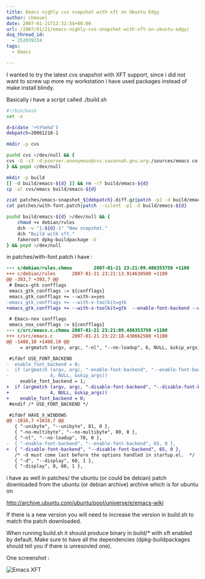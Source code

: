 ```yaml
---
title: Emacs nighly cvs snapshot with xft on Ubuntu Edgy
author: chmouel
date: 2007-01-21T12:32:54+00:00
url: /2007/01/21/emacs-nighly-cvs-snapshot-with-xft-on-ubuntu-edgy/
dsq_thread_id:
  - 252039334
tags:
  - Emacs

---
```

I wanted to try the latest cvs snapshot with XFT support, since i did not want to screw up more my workstation i have used packages instead of make install blindy.

Basically i have a script called ./build.sh


```bash
#!/bin/bash
set -e

d=$(date '+%Y%m%d')
debpatch=20061218-1

mkdir -p cvs

pushd cvs >/dev/null && {
cvs -Q -z3 -d:pserver:anonymous@cvs.savannah.gnu.org:/sources/emacs co -r emacs-unicode-2 emacs
} && popd >/dev/null

mkdir -p build
[[ -d build/emacs-${d} ]] && rm -rf build/emacs-${d}
cp -al cvs/emacs build/emacs-${d}

zcat patches/emacs-snapshot_${debpatch}.diff.gz|patch -p1 -d build/emacs-${d}
cat patches/with-font.patch|patch --silent -p1 -d build/emacs-${d}

pushd build/emacs-${d} >/dev/null && {
    chmod +x debian/rules
    dch -v "1:${d}-1" "New snapshot."
    dch "Build with xft."
    fakeroot dpkg-buildpackage -b
} && popd >/dev/null
```


in patches/with-font.patch i have :


```diff
--- c/debian/rules.chmou        2007-01-21 23:21:09.486353750 +1100
+++ c/debian/rules      2007-01-21 23:21:13.914630500 +1100
@@ -393,7 +393,7 @@
 # Emacs-gtk confflags
 emacs_gtk_confflags := ${confflags}
 emacs_gtk_confflags += --with-x=yes
-emacs_gtk_confflags += --with-x-toolkit=gtk
+emacs_gtk_confflags += --with-x-toolkit=gtk  --enable-font-backend --with-xft

 # Emacs-nox confflags
 emacs_nox_confflags := ${confflags}
--- c/src/emacs.c.chmou 2007-01-21 23:21:09.486353750 +1100
+++ c/src/emacs.c       2007-01-21 23:22:18.430662500 +1100
@@ -1408,10 +1408,10 @@
     = argmatch (argv, argc, "-nl", "--no-loadup", 6, NULL, &skip_args);

 #ifdef USE_FONT_BACKEND
-  enable_font_backend = 0;
-  if (argmatch (argv, argc, "-enable-font-backend", "--enable-font-backend",
-               4, NULL, &skip_args))
     enable_font_backend = 1;
+  if (argmatch (argv, argc, "-disable-font-backend", "--disable-font-backend",
+               4, NULL, &skip_args))
+    enable_font_backend = 0;
 #endif /* USE_FONT_BACKEND */

 #ifdef HAVE_X_WINDOWS
@@ -1816,7 +1816,7 @@
   { "-unibyte", "--unibyte", 81, 0 },
   { "-no-multibyte", "--no-multibyte", 80, 0 },
   { "-nl", "--no-loadup", 70, 0 },
-  { "-enable-font-backend", "--enable-font-backend", 65, 0 },
+  { "-disable-font-backend", "--disable-font-backend", 65, 0 },
   /* -d must come last before the options handled in startup.el.  */
   { "-d", "--display", 60, 1 },
   { "-display", 0, 60, 1 },
```


i have as well in patches/ the ubuntu (or could be debian) patch downloaded from the ubuntu (or debian archive) archive which is for ubuntu on

 <http://archive.ubuntu.com/ubuntu/pool/universe/e/emacs-wiki> 

If there is a new version you will need to increase the version in build.sh to match the patch downloaded.

When running build.sh it should produce binary in build/* with xft enabled by default. Make sure to have all the dependencies (dpkg-buildpackages should tell you if there is unresovled one).

One screenshot :

![Emacs XFT](/wp-content/uploads/2007/01/emacs-snapshot-xft.png)

